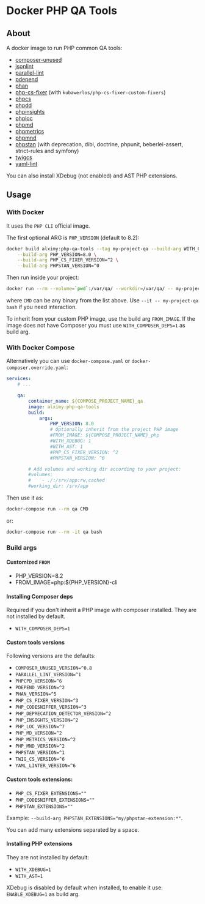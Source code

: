 # Docker PHP QA Tools

## About

A docker image to run PHP common QA tools:

 - [composer-unused](https://github.com/composer-unused/composer-unused)
 - [jsonlint](https://github.com/Seldaek/jsonlint)
 - [parallel-lint](https://github.com/php-parallel-lint/PHP-Parallel-Lint)
 - [pdepend](http://pdepend.org/documentation/getting-started.html)
 - [phan](https://github.com/phan/phan)
 - [php-cs-fixer](https://github.com/FriendsOfPHP/PHP-CS-Fixer) (with `kubawerlos/php-cs-fixer-custom-fixers`)
 - [phpcs](https://github.com/squizlabs/PHP_CodeSniffer/wiki)
 - [phpdd](https://github.com/wapmorgan/PhpDeprecationDetector)
 - [phpinsights](https://phpinsights.com)
 - [phploc](https://github.com/sebastianbergmann/phploc)
 - [phpmd](https://github.com/phpmd/phpmd)
 - [phpmetrics](https://www.phpmetrics.org/index.html)
 - [phpmnd](https://github.com/povils/phpmnd)
 - [phpstan](https://phpstan.org/user-guide/getting-started) (with deprecation, dibi, doctrine, phpunit, beberlei-assert,
   strict-rules and symfony)
 - [twigcs](https://github.com/friendsoftwig/twigcs)
 - [yaml-lint](https://github.com/symfony/symfony/blob/6.0/src/Symfony/Component/Yaml/Command/LintCommand.php)

You can also install XDebug (not enabled) and AST PHP extensions.

## Usage

### With Docker

It uses the `PHP CLI` official image.

The first optional ARG is `PHP_VERSION` (default to 8.2):

```bash
docker build alximy:php-qa-tools --tag my-project-qa --build-arg WITH_COMPOSER_DEPS=1 \
    --build-arg PHP_VERSION=8.0 \
    --build-arg PHP_CS_FIXER_VERSION=^2 \
    --build-arg PHPSTAN_VERSION=^0
```

Then run inside your project:

```bash
docker run --rm --volume=`pwd`:/var/qa/ --workdir=/var/qa/ -- my-project-qa CMD
```

where `CMD` can be any binary from the list above.
Use `--it -- my-project-qa bash` if you need interaction.

To inherit from your custom PHP image, use the build arg `FROM_IMAGE`.
If the image does not have Composer you must use `WITH_COMPOSER_DEPS=1` as build
arg.

### With Docker Compose

Alternatively you can use `docker-compose.yaml` or `docker-composer.override.yaml`:

```yaml
services:
    # ...

    qa:
        container_name: ${COMPOSE_PROJECT_NAME}_qa
        image: alximy:php-qa-tools
        build:
            args:
                PHP_VERSION: 8.0
                # Optionally inherit from the project PHP image
                #FROM_IMAGE: ${COMPOSE_PROJECT_NAME}_php
                #WITH_XDEBUG: 1
                #WITH_AST: 1
                #PHP_CS_FIXER_VERSION: ^2
                #PHPSTAN_VERSION: ^0

        # Add volumes and working dir according to your project:
        #volumes:
        #    - ./:/srv/app:rw,cached
        #working_dir: /srv/app
```

Then use it as:

```bash
docker-compose run --rm qa CMD
```

or:

```bash
docker-compose run --rm -it qa bash
```

### Build args

#### Customized `FROM`
 - PHP_VERSION=8.2
 - FROM_IMAGE=php:${PHP_VERSION}-cli

#### Installing Composer deps
Required if you don't inherit a PHP image with composer installed. They are not
installed by default.

 - `WITH_COMPOSER_DEPS=1`

#### Custom tools versions
Following versions are the defaults:
 - `COMPOSER_UNUSED_VERSION=^0.8`
 - `PARALLEL_LINT_VERSION=^1`
 - `PHPCPD_VERSION=^6`
 - `PDEPEND_VERSION=^2`
 - `PHAN_VERSION=^5`
 - `PHP_CS_FIXER_VERSION=^3`
 - `PHP_CODESNIFFER_VERSION=^3`
 - `PHP_DEPRECATION_DETECTOR_VERSION=^2`
 - `PHP_INSIGHTS_VERSION=^2`
 - `PHP_LOC_VERSION=^7`
 - `PHP_MD_VERSION=^2`
 - `PHP_METRICS_VERSION=^2`
 - `PHP_MND_VERSION=^2`
 - `PHPSTAN_VERSION=^1`
 - `TWIG_CS_VERSION=^6`
 - `YAML_LINTER_VERSION=^6`

#### Custom tools extensions:
 - `PHP_CS_FIXER_EXTENSIONS=""`
 - `PHP_CODESNIFFER_EXTENSIONS=""`
 - `PHPSTAN_EXTENSIONS=""`

Example: `--build-arg PHPSTAN_EXTENSIONS="my/phpstan-extension:*"`.

You can add many extensions separated by a space.

#### Installing PHP extensions
They are not installed by default:
 - `WITH_XDEBUG=1`
 - `WITH_AST=1`

XDebug is disabled by default when installed, to enable it use:
`ENABLE_XDEBUG=1` as build arg.
